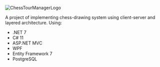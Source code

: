 ![ChessTourManagerLogo](https://user-images.githubusercontent.com/59678267/227247806-2777591d-a01a-4f51-bec7-5d172ad2865e.png)

A project of implementing chess-drawing system using client-server and layered architecture.
Using:
- .NET 7
- C# 11
- ASP.NET MVC
- WPF
- Entity Framework 7
- PostgreSQL

